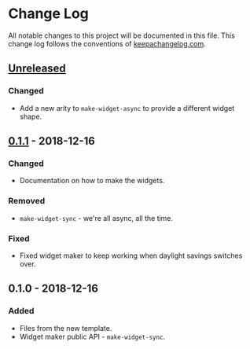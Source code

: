# Change Log
All notable changes to this project will be documented in this file. This change log follows the conventions of [keepachangelog.com](http://keepachangelog.com/).

## [Unreleased]
### Changed
- Add a new arity to `make-widget-async` to provide a different widget shape.

## [0.1.1] - 2018-12-16
### Changed
- Documentation on how to make the widgets.

### Removed
- `make-widget-sync` - we're all async, all the time.

### Fixed
- Fixed widget maker to keep working when daylight savings switches over.

## 0.1.0 - 2018-12-16
### Added
- Files from the new template.
- Widget maker public API - `make-widget-sync`.

[Unreleased]: https://github.com/your-name/santa-api/compare/0.1.1...HEAD
[0.1.1]: https://github.com/your-name/santa-api/compare/0.1.0...0.1.1
